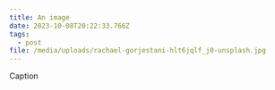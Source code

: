```yaml
---
title: An image
date: 2023-10-08T20:22:33.766Z
tags:
  - post
file: /media/uploads/rachael-gorjestani-hlt6jqlf_j0-unsplash.jpg
---
```

C﻿aption